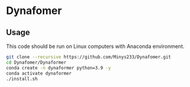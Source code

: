 # Dynafomer

## Usage

This code should be run on Linux computers with Anaconda environment.

```bash
git clone --recursive https://github.com/Minys233/Dynafomer.git
cd Dynafomer/Dynaformer
conda create -n dynaformer python=3.9 -y
conda activate dynaformer
./install.sh

```